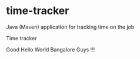 # time-tracker
Java (Maven) application for tracking time on the job

Time tracker

Good Hello World Bangalore Guys !!!
